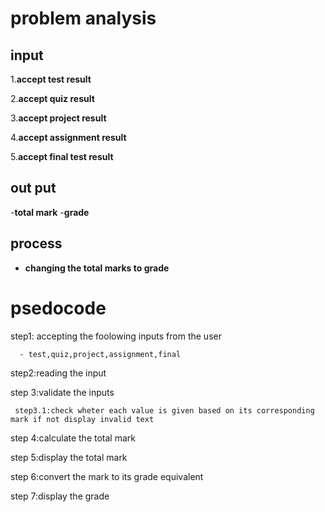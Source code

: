 # problem analysis
## input

1.**accept test result**

2.**accept quiz result**

3.**accept project result**

4.**accept assignment result**

5.**accept final test result**

## out put
 -**total mark**
 -**grade**
## process
 - **changing the total marks to grade**
   
# psedocode
step1: accepting the foolowing inputs from the user

      - test,quiz,project,assignment,final
      
step2:reading the input

step 3:validate the inputs

     step3.1:check wheter each value is given based on its corresponding mark if not display invalid text
     
step 4:calculate the total mark

step 5:display the total mark

step 6:convert the mark to its grade equivalent

step 7:display the grade

